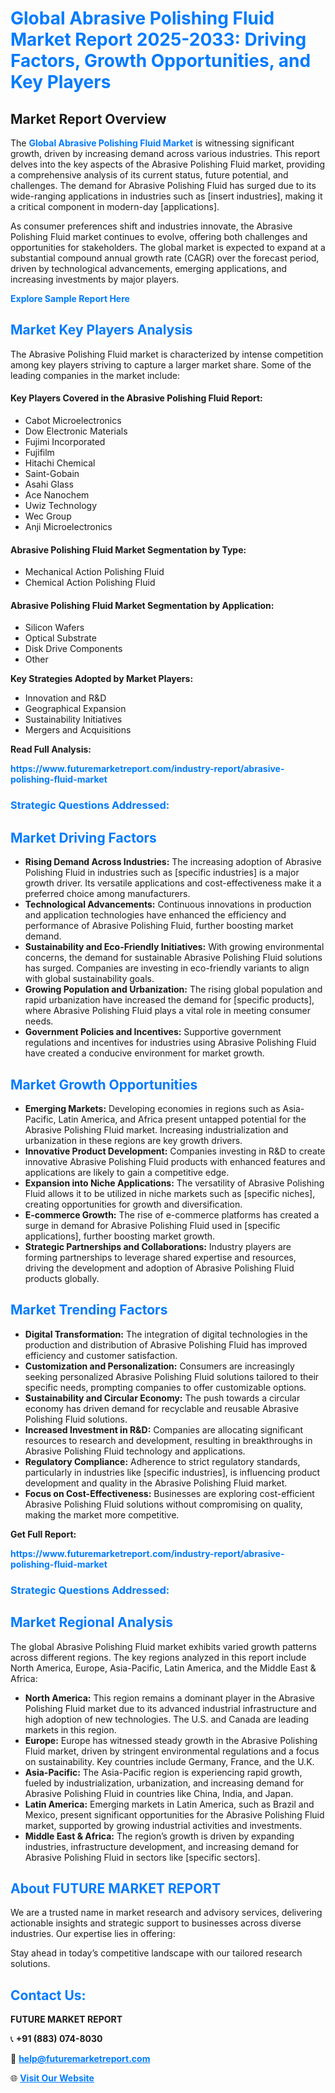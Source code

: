 <h1 style="color: #007BFF;">Global Abrasive Polishing Fluid Market Report 2025-2033: Driving Factors, Growth Opportunities, and Key Players</h1>

<section id="overview">
<h2>Market Report Overview</h2>
<p>The <a href="https://www.futuremarketreport.com/industry-report/abrasive-polishing-fluid-market" style="color: #007BFF; text-decoration: none;"><strong>Global Abrasive Polishing Fluid Market</strong></a> is witnessing significant growth, driven by increasing demand across various industries. This report delves into the key aspects of the Abrasive Polishing Fluid market, providing a comprehensive analysis of its current status, future potential, and challenges. The demand for Abrasive Polishing Fluid has surged due to its wide-ranging applications in industries such as [insert industries], making it a critical component in modern-day [applications].</p>
<p>As consumer preferences shift and industries innovate, the Abrasive Polishing Fluid market continues to evolve, offering both challenges and opportunities for stakeholders. The global market is expected to expand at a substantial compound annual growth rate (CAGR) over the forecast period, driven by technological advancements, emerging applications, and increasing investments by major players.</p>
</section>

<section id="overview">
<p><a href="https://www.futuremarketreport.com/request-sample/reportId=31088" style="color: #007BFF; text-decoration: none;"><strong>Explore Sample Report Here</strong></a></p>
</section>

<section id="key-players">
<h2 style="color: #007BFF;">Market Key Players Analysis</h2>
<p>The Abrasive Polishing Fluid market is characterized by intense competition among key players striving to capture a larger market share. Some of the leading companies in the market include:</p>
<h4>Key Players Covered in the Abrasive Polishing Fluid Report:</h4>
<ul><li>Cabot Microelectronics</li><li>Dow Electronic Materials</li><li>Fujimi Incorporated</li><li>Fujifilm</li><li>Hitachi Chemical</li><li>Saint-Gobain</li><li>Asahi Glass</li><li>Ace Nanochem</li><li>Uwiz Technology</li><li>Wec Group</li><li>Anji Microelectronics</li></ul>
<h4>Abrasive Polishing Fluid Market Segmentation by Type:</h4>
<ul><li>Mechanical Action Polishing Fluid</li><li>Chemical Action Polishing Fluid</li></ul>

<h4>Abrasive Polishing Fluid Market Segmentation by Application:</h4>
<ul><li>Silicon Wafers</li><li>Optical Substrate</li><li>Disk Drive Components</li><li>Other</li></ul>
<p><strong>Key Strategies Adopted by Market Players:</strong></p>
<ul>
<li>Innovation and R&D</li>
<li>Geographical Expansion</li>
<li>Sustainability Initiatives</li>
<li>Mergers and Acquisitions</li>
</ul>
</section>

<section>
<p><strong>Read Full Analysis: </strong></p><a href="https://www.futuremarketreport.com/industry-report/abrasive-polishing-fluid-market" style="color: #007BFF; text-decoration: none;"><strong>https://www.futuremarketreport.com/industry-report/abrasive-polishing-fluid-market</strong></a>
<h3 style="color: #007BFF;">Strategic Questions Addressed:</h3>
</section>

<section id="driving-factors">
<h2 style="color: #007BFF;">Market Driving Factors</h2>
<ul>
<li><strong>Rising Demand Across Industries:</strong> The increasing adoption of Abrasive Polishing Fluid in industries such as [specific industries] is a major growth driver. Its versatile applications and cost-effectiveness make it a preferred choice among manufacturers.</li>
<li><strong>Technological Advancements:</strong> Continuous innovations in production and application technologies have enhanced the efficiency and performance of Abrasive Polishing Fluid, further boosting market demand.</li>
<li><strong>Sustainability and Eco-Friendly Initiatives:</strong> With growing environmental concerns, the demand for sustainable Abrasive Polishing Fluid solutions has surged. Companies are investing in eco-friendly variants to align with global sustainability goals.</li>
<li><strong>Growing Population and Urbanization:</strong> The rising global population and rapid urbanization have increased the demand for [specific products], where Abrasive Polishing Fluid plays a vital role in meeting consumer needs.</li>
<li><strong>Government Policies and Incentives:</strong> Supportive government regulations and incentives for industries using Abrasive Polishing Fluid have created a conducive environment for market growth.</li>
</ul>
</section>

<section id="growth-opportunities">
<h2 style="color: #007BFF;">Market Growth Opportunities</h2>
<ul>
<li><strong>Emerging Markets:</strong> Developing economies in regions such as Asia-Pacific, Latin America, and Africa present untapped potential for the Abrasive Polishing Fluid market. Increasing industrialization and urbanization in these regions are key growth drivers.</li>
<li><strong>Innovative Product Development:</strong> Companies investing in R&D to create innovative Abrasive Polishing Fluid products with enhanced features and applications are likely to gain a competitive edge.</li>
<li><strong>Expansion into Niche Applications:</strong> The versatility of Abrasive Polishing Fluid allows it to be utilized in niche markets such as [specific niches], creating opportunities for growth and diversification.</li>
<li><strong>E-commerce Growth:</strong> The rise of e-commerce platforms has created a surge in demand for Abrasive Polishing Fluid used in [specific applications], further boosting market growth.</li>
<li><strong>Strategic Partnerships and Collaborations:</strong> Industry players are forming partnerships to leverage shared expertise and resources, driving the development and adoption of Abrasive Polishing Fluid products globally.</li>
</ul>
</section>

<section id="trending-factors">
<h2 style="color: #007BFF;">Market Trending Factors</h2>
<ul>
<li><strong>Digital Transformation:</strong> The integration of digital technologies in the production and distribution of Abrasive Polishing Fluid has improved efficiency and customer satisfaction.</li>
<li><strong>Customization and Personalization:</strong> Consumers are increasingly seeking personalized Abrasive Polishing Fluid solutions tailored to their specific needs, prompting companies to offer customizable options.</li>
<li><strong>Sustainability and Circular Economy:</strong> The push towards a circular economy has driven demand for recyclable and reusable Abrasive Polishing Fluid solutions.</li>
<li><strong>Increased Investment in R&D:</strong> Companies are allocating significant resources to research and development, resulting in breakthroughs in Abrasive Polishing Fluid technology and applications.</li>
<li><strong>Regulatory Compliance:</strong> Adherence to strict regulatory standards, particularly in industries like [specific industries], is influencing product development and quality in the Abrasive Polishing Fluid market.</li>
<li><strong>Focus on Cost-Effectiveness:</strong> Businesses are exploring cost-efficient Abrasive Polishing Fluid solutions without compromising on quality, making the market more competitive.</li>
</ul>
</section>

<section>
<p><strong>Get Full Report: </strong></p><a href="https://www.futuremarketreport.com/industry-report/abrasive-polishing-fluid-market" style="color: #007BFF; text-decoration: none;"><strong>https://www.futuremarketreport.com/industry-report/abrasive-polishing-fluid-market</strong></a>
<h3 style="color: #007BFF;">Strategic Questions Addressed:</h3>
</section>


<section id="regional-analysis">
<h2 style="color: #007BFF;">Market Regional Analysis</h2>
<p>The global Abrasive Polishing Fluid market exhibits varied growth patterns across different regions. The key regions analyzed in this report include North America, Europe, Asia-Pacific, Latin America, and the Middle East & Africa:</p>
<ul>
<li><strong>North America:</strong> This region remains a dominant player in the Abrasive Polishing Fluid market due to its advanced industrial infrastructure and high adoption of new technologies. The U.S. and Canada are leading markets in this region.</li>
<li><strong>Europe:</strong> Europe has witnessed steady growth in the Abrasive Polishing Fluid market, driven by stringent environmental regulations and a focus on sustainability. Key countries include Germany, France, and the U.K.</li>
<li><strong>Asia-Pacific:</strong> The Asia-Pacific region is experiencing rapid growth, fueled by industrialization, urbanization, and increasing demand for Abrasive Polishing Fluid in countries like China, India, and Japan.</li>
<li><strong>Latin America:</strong> Emerging markets in Latin America, such as Brazil and Mexico, present significant opportunities for the Abrasive Polishing Fluid market, supported by growing industrial activities and investments.</li>
<li><strong>Middle East & Africa:</strong> The region’s growth is driven by expanding industries, infrastructure development, and increasing demand for Abrasive Polishing Fluid in sectors like [specific sectors].</li>
</ul>
</section>

<footer>
<h2 style="color: #007BFF;">About FUTURE MARKET REPORT</h2>
<p>We are a trusted name in market research and advisory services, delivering actionable insights and strategic support to businesses across diverse industries. Our expertise lies in offering:</p>

<p>Stay ahead in today’s competitive landscape with our tailored research solutions.</p>

<h2 style="color: #007BFF;">Contact Us:</h2>
<p><strong>FUTURE MARKET REPORT</strong></p>
<p>📞 <strong>+91 (883) 074-8030</strong></p>
<p>📧 <strong><a href="mailto:help@futuremarketreport.com" style="color: #007BFF;">help@futuremarketreport.com</a></strong></p>
<p>🌐 <strong><a href="https://www.futuremarketreport.com/" style="color: #007BFF;">Visit Our Website</a></strong></p>
</footer>